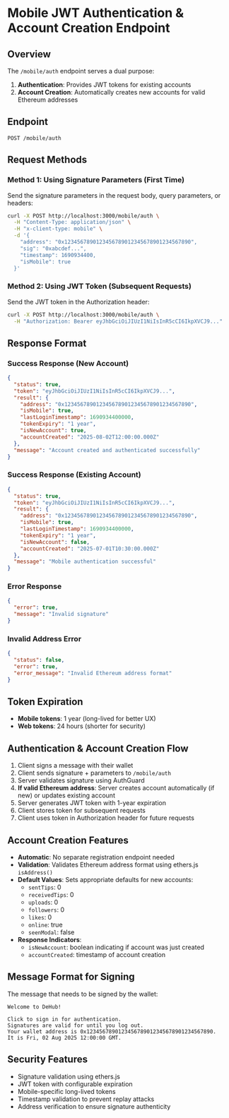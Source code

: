 # Mobile JWT Authentication & Account Creation Endpoint

## Overview
The `/mobile/auth` endpoint serves a dual purpose:
1. **Authentication**: Provides JWT tokens for existing accounts
2. **Account Creation**: Automatically creates new accounts for valid Ethereum addresses

## Endpoint
```
POST /mobile/auth
```

## Request Methods

### Method 1: Using Signature Parameters (First Time)
Send the signature parameters in the request body, query parameters, or headers:

```bash
curl -X POST http://localhost:3000/mobile/auth \
  -H "Content-Type: application/json" \
  -H "x-client-type: mobile" \
  -d '{
    "address": "0x1234567890123456789012345678901234567890",
    "sig": "0xabcdef...",
    "timestamp": 1690934400,
    "isMobile": true
  }'
```

### Method 2: Using JWT Token (Subsequent Requests)
Send the JWT token in the Authorization header:

```bash
curl -X POST http://localhost:3000/mobile/auth \
  -H "Authorization: Bearer eyJhbGciOiJIUzI1NiIsInR5cCI6IkpXVCJ9..."
```

## Response Format

### Success Response (New Account)
```json
{
  "status": true,
  "token": "eyJhbGciOiJIUzI1NiIsInR5cCI6IkpXVCJ9...",
  "result": {
    "address": "0x1234567890123456789012345678901234567890",
    "isMobile": true,
    "lastLoginTimestamp": 1690934400000,
    "tokenExpiry": "1 year",
    "isNewAccount": true,
    "accountCreated": "2025-08-02T12:00:00.000Z"
  },
  "message": "Account created and authenticated successfully"
}
```

### Success Response (Existing Account)
```json
{
  "status": true,
  "token": "eyJhbGciOiJIUzI1NiIsInR5cCI6IkpXVCJ9...",
  "result": {
    "address": "0x1234567890123456789012345678901234567890",
    "isMobile": true,
    "lastLoginTimestamp": 1690934400000,
    "tokenExpiry": "1 year",
    "isNewAccount": false,
    "accountCreated": "2025-07-01T10:30:00.000Z"
  },
  "message": "Mobile authentication successful"
}
```

### Error Response
```json
{
  "error": true,
  "message": "Invalid signature"
}
```

### Invalid Address Error
```json
{
  "status": false,
  "error": true,
  "error_message": "Invalid Ethereum address format"
}
```

## Token Expiration
- **Mobile tokens**: 1 year (long-lived for better UX)
- **Web tokens**: 24 hours (shorter for security)

## Authentication & Account Creation Flow
1. Client signs a message with their wallet
2. Client sends signature + parameters to `/mobile/auth`
3. Server validates signature using AuthGuard
4. **If valid Ethereum address**: Server creates account automatically (if new) or updates existing account
5. Server generates JWT token with 1-year expiration
6. Client stores token for subsequent requests
7. Client uses token in Authorization header for future requests

## Account Creation Features
- **Automatic**: No separate registration endpoint needed
- **Validation**: Validates Ethereum address format using ethers.js `isAddress()`
- **Default Values**: Sets appropriate defaults for new accounts:
  - `sentTips`: 0
  - `receivedTips`: 0  
  - `uploads`: 0
  - `followers`: 0
  - `likes`: 0
  - `online`: true
  - `seenModal`: false
- **Response Indicators**: 
  - `isNewAccount`: boolean indicating if account was just created
  - `accountCreated`: timestamp of account creation

## Message Format for Signing
The message that needs to be signed by the wallet:
```
Welcome to DeHub!

Click to sign in for authentication.
Signatures are valid for until you log out.
Your wallet address is 0x1234567890123456789012345678901234567890.
It is Fri, 02 Aug 2025 12:00:00 GMT.
```

## Security Features
- Signature validation using ethers.js
- JWT token with configurable expiration
- Mobile-specific long-lived tokens
- Timestamp validation to prevent replay attacks
- Address verification to ensure signature authenticity
